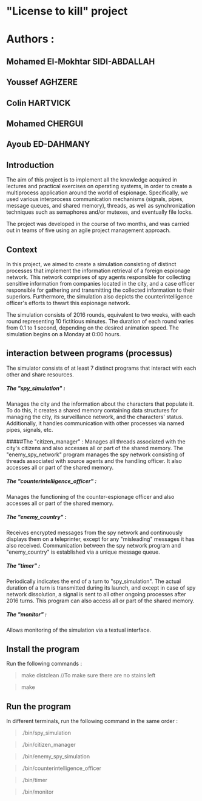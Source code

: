 # "License to kill" project 

# Authors : 
## Mohamed El-Mokhtar SIDI-ABDALLAH
## Youssef AGHZERE
## Colin HARTVICK
## Mohamed CHERGUI
## Ayoub ED-DAHMANY  




## Introduction 
The aim of this project is to implement all the knowledge acquired in lectures and practical exercises on operating systems, 
in order to create a multiprocess application around the world of espionage. Specifically, we used various interprocess
communication mechanisms (signals, pipes, message queues, and shared memory), threads, as well as synchronization techniques
such as semaphores and/or mutexes, and eventually file locks.

The project was developed in the course of two months, and was carried out in teams of five using an agile project management approach.

## Context
In this project, we aimed to create a simulation consisting of distinct processes that implement the information retrieval 
of a foreign espionage network. This network comprises of spy agents responsible for collecting sensitive information from 
companies located in the city, and a case officer responsible for gathering and transmitting the collected information to 
their superiors. Furthermore, the simulation also depicts the counterintelligence officer's efforts to thwart this espionage network.

The simulation consists of 2016 rounds, equivalent to two weeks, with each round representing 10 fictitious minutes. 
The duration of each round varies from 0.1 to 1 second, depending on the desired animation speed. The simulation begins
on a Monday at 0:00 hours.

## interaction between programs (processus)
The simulator consists of at least 7 distinct programs that interact with each other and share resources.

##### The "spy_simulation" : 
Manages the city and the information about the characters that populate it. 
To do this, it creates a shared memory containing data structures for managing the city, its surveillance network,
and the characters' status. Additionally, it handles communication with other processes via named pipes, signals, etc.

#####The "citizen_manager" :
Manages all threads associated with the city's citizens and also accesses all or part of the shared memory.
The "enemy_spy_network" program manages the spy network consisting of threads associated with source agents and the handling officer. 
It also accesses all or part of the shared memory.

##### The "counterintelligence_officer" :
Manages the functioning of the counter-espionage officer and also accesses all or part of the shared memory.

##### The "enemy_country" :
Receives encrypted messages from the spy network and continuously displays them on a teleprinter,
except for any "misleading" messages it has also received. Communication between the spy network program and "enemy_country" 
is established via a unique message queue.

##### The "timer" : 
Periodically indicates the end of a turn to "spy_simulation". The actual duration of a turn is transmitted during its launch, 
and except in case of spy network dissolution, a signal is sent to all other ongoing processes after 2016 turns. This program can also access all 
or part of the shared memory.

##### The "monitor" : 
Allows monitoring of the simulation via a textual interface.


## Install the program

Run the following commands :
> make distclean //To make sure there are no stains left

> make

## Run the program
In different terminals, run the following command in the same order :
> ./bin/spy_simulation

> ./bin/citizen_manager

> ./bin/enemy_spy_simulation

> ./bin/counterintelligence_officer

> ./bin/timer

> ./bin/monitor


